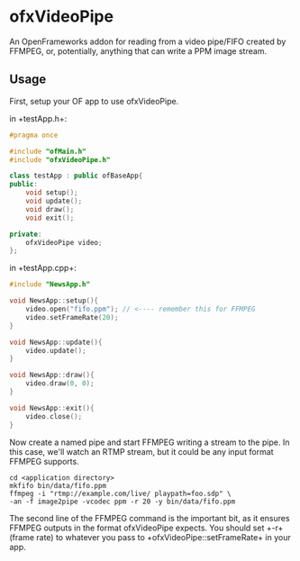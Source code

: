 ofxVideoPipe
============

An OpenFrameworks addon for reading from a video pipe/FIFO created by FFMPEG,
or, potentially, anything that can write a PPM image stream.

Usage
-----

First, setup your OF app to use ofxVideoPipe.

in +testApp.h+:
```c++
#pragma once

#include "ofMain.h"
#include "ofxVideoPipe.h"

class testApp : public ofBaseApp{
public:
    void setup();
    void update();
    void draw();
    void exit();

private:
    ofxVideoPipe video;
};
```

in +testApp.cpp+:

```c++
#include "NewsApp.h"

void NewsApp::setup(){
    video.open("fifo.ppm"); // <---- remember this for FFMPEG
    video.setFrameRate(20);
}

void NewsApp::update(){
    video.update();
}

void NewsApp::draw(){
    video.draw(0, 0);
}

void NewsApp::exit(){
    video.close();
}

```

Now create a named pipe and start FFMPEG writing a stream to the pipe. In this
case, we'll watch an RTMP stream, but it could be any input format FFMPEG
supports.

    cd <application directory>
    mkfifo bin/data/fifo.ppm
    ffmpeg -i "rtmp://example.com/live/ playpath=foo.sdp" \
    -an -f image2pipe -vcodec ppm -r 20 -y bin/data/fifo.ppm

The second line of the FFMPEG command is the important bit, as it ensures
FFMPEG outputs in the format ofxVideoPipe expects. You should set +-r+ (frame
rate) to whatever you pass to +ofxVideoPipe::setFrameRate+ in your app.
